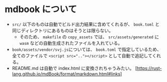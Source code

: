 # mdbook について
- `src/` 以下のものは自動でビルド出力結果に含めてくれるが、 `book.toml` と同じディレクトリにあるものはそうとは限らない。
    - そのため、 `makefile` の `copy_assets` では、 `src/assets/generated` に `wasm` などの自動生成されたファイルを入れている。
- `book/assets/vendor/svj.js`については、 `book.toml` で指定しているため、全てのファイルで `<script src=".."></script>` として自動で追記してくれる。
- README.md は自動で index.html に変換されちゃうみたい。 [https://rust-lang.github.io/mdBook/format/markdown.html#links]
